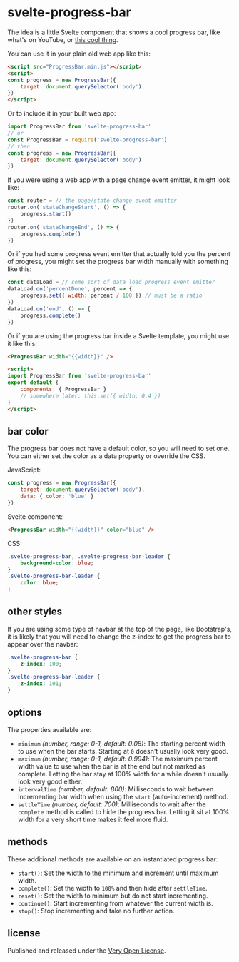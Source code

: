 # svelte-progress-bar

The idea is a little Svelte component that shows a cool progress bar, like
what's on YouTube, or [this cool thing](http://ricostacruz.com/nprogress).

You can use it in your plain old web app like this:

```html
<script src="ProgressBar.min.js"></script>
<script>
const progress = new ProgressBar({
	target: document.querySelector('body')
})
</script>
```

Or to include it in your built web app:

```js
import ProgressBar from 'svelte-progress-bar'
// or
const ProgressBar = require('svelte-progress-bar')
// then
const progress = new ProgressBar({
	target: document.querySelector('body')
})
```

If you were using a web app with a page change event
emitter, it might look like:

```js
const router = // the page/state change event emitter
router.on('stateChangeStart', () => {
	progress.start()
})
router.on('stateChangeEnd', () => {
	progress.complete()
})
```

Or if you had some progress event emitter that actually told you the
percent of progress, you might set the progress bar width manually
with something like this:

```js
const dataLoad = // some sort of data load progress event emitter
dataLoad.on('percentDone', percent => {
	progress.set({ width: percent / 100 }) // must be a ratio
})
dataLoad.on('end', () => {
	progress.complete()
})
```

Or if you are using the progress bar inside a Svelte template, you might
use it like this:

```html
<ProgressBar width="{{width}}" />

<script>
import ProgressBar from 'svelte-progress-bar'
export default {
	components: { ProgressBar }
	// somewhere later: this.set({ width: 0.4 })
}
</script>
```

## bar color

The progress bar does not have a default color, so you
will need to set one. You can either set the color as a
data property or override the CSS.

JavaScript:

```js
const progress = new ProgressBar({
	target: document.querySelector('body'),
	data: { color: 'blue' }
})
```

Svelte component:

```html
<ProgressBar width="{{width}}" color="blue" />
```

CSS:

```css
.svelte-progress-bar, .svelte-progress-bar-leader {
	background-color: blue;
}
.svelte-progress-bar-leader {
	color: blue;
}
```

## other styles

If you are using some type of navbar at the top of the page, like
Bootstrap's, it is likely that you will need to change the z-index
to get the progress bar to appear over the navbar:

```css
.svelte-progress-bar {
	z-index: 100;
}
.svelte-progress-bar-leader {
	z-index: 101;
}
```

## options

The properties available are:

* `minimum` *(number, range: 0-1, default: 0.08)*: The starting percent width
	to use when the bar starts. Starting at `0` doesn't usually look very good.
* `maximum` *(number, range: 0-1, default: 0.994)*: The maximum percent width
	value to use when the bar is at the end but not marked as complete. Letting
	the bar stay at 100% width for a while doesn't usually look very good either.
* `intervalTime` *(number, default: 800)*: Milliseconds to wait between incrementing
	bar width when using the `start` (auto-increment) method.
* `settleTime` *(number, default: 700)*: Milliseconds to wait after the `complete`
	method is called to hide the progress bar. Letting it sit at 100% width for
	a very short time makes it feel more fluid.

## methods

These additional methods are available on an instantiated progress bar:

* `start()`: Set the width to the minimum and increment until maximum width.
* `complete()`: Set the width to `100%` and then hide after `settleTime`.
* `reset()`: Set the width to minimum but do not start incrementing.
* `continue()`: Start incrementing from whatever the current width is.
* `stop()`: Stop incrementing and take no further action.

## license

Published and released under the [Very Open License](http://veryopenlicense.com).
